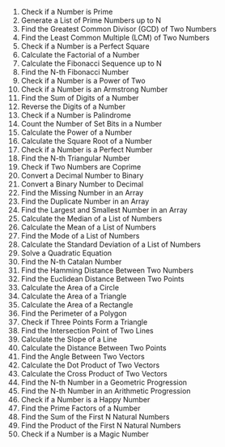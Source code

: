 1. Check if a Number is Prime
2. Generate a List of Prime Numbers up to N
3. Find the Greatest Common Divisor (GCD) of Two Numbers
4. Find the Least Common Multiple (LCM) of Two Numbers
5. Check if a Number is a Perfect Square
6. Calculate the Factorial of a Number
7. Calculate the Fibonacci Sequence up to N
8. Find the N-th Fibonacci Number
9. Check if a Number is a Power of Two
10. Check if a Number is an Armstrong Number
11. Find the Sum of Digits of a Number
12. Reverse the Digits of a Number
13. Check if a Number is Palindrome
14. Count the Number of Set Bits in a Number
15. Calculate the Power of a Number
16. Calculate the Square Root of a Number
17. Check if a Number is a Perfect Number
18. Find the N-th Triangular Number
19. Check if Two Numbers are Coprime
20. Convert a Decimal Number to Binary
21. Convert a Binary Number to Decimal
22. Find the Missing Number in an Array
23. Find the Duplicate Number in an Array
24. Find the Largest and Smallest Number in an Array
25. Calculate the Median of a List of Numbers
26. Calculate the Mean of a List of Numbers
27. Find the Mode of a List of Numbers
28. Calculate the Standard Deviation of a List of Numbers
29. Solve a Quadratic Equation
30. Find the N-th Catalan Number
31. Find the Hamming Distance Between Two Numbers
32. Find the Euclidean Distance Between Two Points
33. Calculate the Area of a Circle
34. Calculate the Area of a Triangle
35. Calculate the Area of a Rectangle
36. Find the Perimeter of a Polygon
37. Check if Three Points Form a Triangle
38. Find the Intersection Point of Two Lines
39. Calculate the Slope of a Line
40. Calculate the Distance Between Two Points
41. Find the Angle Between Two Vectors
42. Calculate the Dot Product of Two Vectors
43. Calculate the Cross Product of Two Vectors
44. Find the N-th Number in a Geometric Progression
45. Find the N-th Number in an Arithmetic Progression
46. Check if a Number is a Happy Number
47. Find the Prime Factors of a Number
48. Find the Sum of the First N Natural Numbers
49. Find the Product of the First N Natural Numbers
50. Check if a Number is a Magic Number
